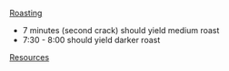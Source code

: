 [Roasting](roasting/README.md)

* 7 minutes (second crack) should yield medium roast
* 7:30 - 8:00 should yield darker roast

[Resources](resources.md)
